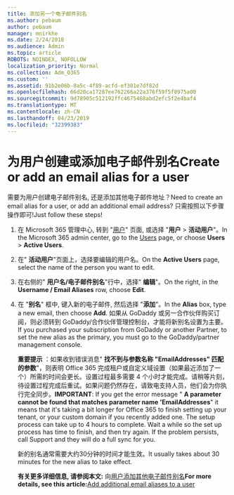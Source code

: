 ```yaml
---
title: 添加另一个电子邮件别名
ms.author: pebaum
author: pebaum
manager: mnirkhe
ms.date: 2/24/2018
ms.audience: Admin
ms.topic: article
ROBOTS: NOINDEX, NOFOLLOW
localization_priority: Normal
ms.collection: Adm_O365
ms.custom: ''
ms.assetid: 91b2e06b-0a5c-4f89-acfd-ef301e7df82d
ms.openlocfilehash: 66d20ca17287ee762266a22a376f59f5f8975a00
ms.sourcegitcommit: 9d78905c512192ffc4675468abd2efc5f2e4baf4
ms.translationtype: MT
ms.contentlocale: zh-CN
ms.lasthandoff: 04/23/2019
ms.locfileid: "32399383"
---
```

# <a name="create-or-add-an-email-alias-for-a-user"></a><span data-ttu-id="0362c-102">为用户创建或添加电子邮件别名</span><span class="sxs-lookup"><span data-stu-id="0362c-102">Create or add an email alias for a user</span></span>

<span data-ttu-id="0362c-103">需要为用户创建电子邮件别名, 还是添加其他电子邮件地址？</span><span class="sxs-lookup"><span data-stu-id="0362c-103">Need to create an email alias for a user, or add an additional email address?</span></span> <span data-ttu-id="0362c-104">只需按照以下步骤操作即可!</span><span class="sxs-lookup"><span data-stu-id="0362c-104">Just follow these steps!</span></span>
  
1. <span data-ttu-id="0362c-105">在 Microsoft 365 管理中心, 转到 "[用户](https://go.microsoft.com/fwlink/p/?linkid=834822)" 页面, 或选择 "**用户** \> **活动用户**"。</span><span class="sxs-lookup"><span data-stu-id="0362c-105">In the Microsoft 365 admin center, go to the [Users](https://go.microsoft.com/fwlink/p/?linkid=834822) page, or choose **Users** \> **Active Users**.</span></span>
    
2. <span data-ttu-id="0362c-106">在" **活动用户**"页面上，选择要编辑的用户名。</span><span class="sxs-lookup"><span data-stu-id="0362c-106">On the **Active Users** page, select the name of the person you want to edit.</span></span> 
    
3. <span data-ttu-id="0362c-107">在右侧的" **用户名/电子邮件别名**"行中，选择" **编辑**"。</span><span class="sxs-lookup"><span data-stu-id="0362c-107">On the right, in the **Username / Email Aliases** row, choose **Edit**.</span></span>
    
4. <span data-ttu-id="0362c-108">在 "**别名**" 框中, 键入新的电子邮件, 然后选择 "**添加**"。</span><span class="sxs-lookup"><span data-stu-id="0362c-108">In the **Alias** box, type a new email, then choose **Add**.</span></span> <span data-ttu-id="0362c-109">如果从 GoDaddy 或另一合作伙伴购买订阅，则必须转到 GoDaddy/合作伙伴管理控制台，才能将新别名设置为主要。</span><span class="sxs-lookup"><span data-stu-id="0362c-109">If you purchased your subscription from GoDaddy or another Partner, to set the new alias as the primary, you must go to the GoDaddy/partner management console.</span></span> 
    
    <span data-ttu-id="0362c-p103">**重要提示** ：如果收到错误消息" **找不到与参数名称 "EmailAddresses" 匹配的参数**"，则表明 Office 365 完成租户或自定义域设置（如果最近添加了一个）所需的时间会更长。设置过程最多需要 4 个小时才能完成。请稍等片刻，待设置过程完成后重试。如果问题仍然存在，请致电支持人员，他们会为你执行完全同步。</span><span class="sxs-lookup"><span data-stu-id="0362c-p103">**IMPORTANT**: If you get the error message " **A parameter cannot be found that matches parameter name 'EmailAddresses**" it means that it's taking a bit longer for Office 365 to finish setting up your tenant, or your custom domain if you recently added one. The setup process can take up to 4 hours to complete. Wait a while so the set up process has time to finish, and then try again. If the problem persists, call Support and they will do a full sync for you.</span></span>
    
    <span data-ttu-id="0362c-114">新的别名通常需要大约30分钟的时间才能生效。</span><span class="sxs-lookup"><span data-stu-id="0362c-114">It usually takes about 30 minutes for the new alias to take effect.</span></span>
    
    <span data-ttu-id="0362c-115">**有关更多详细信息, 请参阅本文:** 向[用户添加其他电子邮件别名](https://support.office.com/article/Add-additional-email-aliases-to-a-user-0b0bd900-68b1-4bf5-808b-5d240a7739f4.aspx)</span><span class="sxs-lookup"><span data-stu-id="0362c-115">**For more details, see this article:**[Add additional email aliases to a user](https://support.office.com/article/Add-additional-email-aliases-to-a-user-0b0bd900-68b1-4bf5-808b-5d240a7739f4.aspx)</span></span>
    

